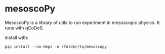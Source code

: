 # mesoscoPy

MesoscoPy is a library of utils to run experiment in mesoscopic physics. It runs with qCoDeS.

install with:
```
pip install --no-deps -e /folder/to/mesoscopy
```
